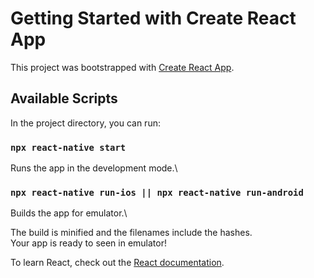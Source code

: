 # Getting Started with Create React App

This project was bootstrapped with [Create React App](https://github.com/facebook/create-react-app).

## Available Scripts

In the project directory, you can run:

### `npx react-native start`

Runs the app in the development mode.\

### `npx react-native run-ios || npx react-native run-android`

Builds the app for emulator.\

The build is minified and the filenames include the hashes.\
Your app is ready to seen in emulator!


To learn React, check out the [React documentation](https://reactjs.org/).
